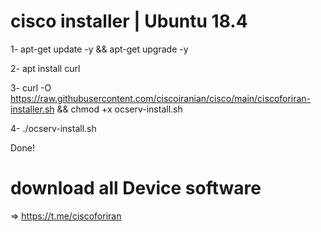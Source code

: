 # cisco installer | Ubuntu 18.4


1- apt-get update -y && apt-get upgrade -y

2- apt install curl

3- curl -O https://raw.githubusercontent.com/ciscoiranian/cisco/main/ciscoforiran-installer.sh && chmod +x ocserv-install.sh

4- ./ocserv-install.sh

Done!


# download all Device software

=> https://t.me/ciscoforiran
